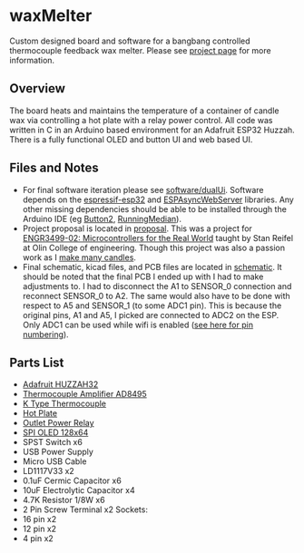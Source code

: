 # waxMelter
Custom designed board and software for a bangbang controlled thermocouple feedback wax melter. Please see [project page](https://www.mstites.com/items/wax_melter.html) for more information.

## Overview
The board heats and maintains the temperature of a container of candle wax via controlling a hot plate with a relay power control. All code was written in C in an Arduino based environment for an Adafruit ESP32 Huzzah. There is a fully functional OLED and button UI and web based UI.

## Files and Notes
* For final software iteration please see [software/dualUi](software/dualUi). Software depends on the [espressif-esp32](https://github.com/espressif/arduino-esp32#using-through-arduino-ide) and [ESPAsyncWebServer](https://github.com/me-no-dev/ESPAsyncWebServer) libraries. Any other missing dependencies should be able to be installed through the Arduino IDE (eg [Button2](https://github.com/LennartHennigs/Button2), [RunningMedian](https://github.com/RobTillaart/RunningMedian)).
* Project proposal is located in [proposal](proposal). This was a project for [ENGR3499-02: Microcontrollers for the Real World](http://reifel.org/realworld/) taught by Stan Reifel at Olin College of engineering. Though this project was also a passion work as I [make many candles](http://trandleboutique.com).
* Final schematic, kicad files, and PCB files are located in [schematic](schematic). It should be noted that the final PCB I ended up with I had to make adjustments to. I had to disconnect the A1 to SENSOR_0 connection and reconnect SENSOR_0 to A2. The same would also have to be done with respect to A5 and SENSOR_1 (to some ADC1 pin). This is because the original pins, A1 and A5, I picked are connected to ADC2 on the ESP. Only ADC1 can be used while wifi is enabled ([see here for pin numbering](https://learn.adafruit.com/adafruit-huzzah32-esp32-feather/pinouts)).


## Parts List
* [Adafruit HUZZAH32](https://www.adafruit.com/product/3591)
* [Thermocouple Amplifier AD8495](https://www.adafruit.com/product/1778)
* [K Type Thermocouple](https://www.ebay.com/itm/1M-K-Type-Thermocouple-Sensor-Digital-Thermometer-Temperature-Meter-TK80-4JPL8/282896189061?_trkparms=ispr%3D1&hash=item41dded4685:g:auQAAOSwikdau~0I&amdata=enc%3AAQAFAAACYBaobrjLl8XobRIiIML1V4Imu%252Fn%252BzU5L90Z278x5ickk7PdDazAlGltMLJlUhrWsD4ypBzXDBrr3EGbvDCD%252BOTfiTG%252FV6xARDfS6DhxpOawtq0wAUHwzCXVNlrquDkax%252BHLcfCpjODsCClfysZNmLcjKNhUCyZwlivq7Ou%252BSmp%252FNan3zi86bNOppmqGIBMdWiTFE6aq0N55rJ5p610VKqpsEUguP16E0hxd5inmBD20248dYwxENTtrZPJzbteu98xpsFoA6NRRONNO8AFAXX89%252FktMA%252FMYhMde28GDtzsb4Q%252FstK%252BytZGRtmxx2GJeJIjNEnUTIb2ZtmPVtaehLIrKyByYNRhgJ3trD8Uzl1OL1G6Ov1BHTu3ct5z6%252BYjT5Gn1gHn1WTkyAUGmD96HCcMx2kF4PVEo171c0GnQmpCPSK%252Ba1t5ZcDgoZA4wjEhZSgphf9bAZoL%252BTzL9r2Q1FGZkeqwcEwrHTXMSumlt%252FEBQSmBNDBf%252BVZwOZV1DEa5zsk8uRSAahogXBhsBiTncrrOCZMk1M%252Fb6JNapN67fctFa4vXdXtx75DZtH7jcddYi4seuXT9uvLQ%252BGizccfA5TaPQpMoAGivS1TTwWy26Bz2oLF4qjKl8lhn9gjkRAodJqWBnukNI%252BdxfboGJRnL1tupUHN1vHOuuQglrpdetpjcCG2atFgNjEhzRBVdqyXI5UYWCN3p%252FCElSElYjv48XtG05oh%252F%252F0i%252BNC37r2TF%252BFe4q4%252FOPX%252BPEo%252BL9JVKTemFHr%252BIyor4iOTMGOTiiJJ6U9t5zFFEMdbP8pcCW20AqyD6I7%7Ccksum%3A282896189061fe03b50efa204da1abdccf1154f0cbb6%7Campid%3APL_CLK%7Cclp%3A2334524)
* [Hot Plate](https://www.amazon.com/gp/product/B07MMT2SC5/ref=ask_ql_qh_dp_hza)
* [Outlet Power Relay](https://www.amazon.com/Iot-Relay-Enclosed-High-Power-Raspberry/dp/B00WV7GMA2/ref=sr_1_2?dchild=1&keywords=outlet+power+relay&qid=1601856536&sr=8-2)
* [SPI OLED 128x64](https://www.amazon.com/UCTRONICS-SSD1306-Self-Luminous-Display-Raspberry/dp/B072Q2X2LL/ref=sr_1_3?dchild=1&keywords=oled+display+arduino&qid=1602386754&sr=8-3)
* SPST Switch x6
* USB Power Supply
* Micro USB Cable
* LD1117V33 x2	
* 0.1uF Cermic Capacitor x6
* 10uF Electrolytic Capacitor x4
* 4.7K Resistor 1/8W x6
* 2 Pin Screw Terminal x2
Sockets:
* 16 pin x2
* 12 pin x2
* 4 pin x2
